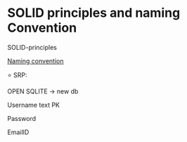 # SOLID principles and naming Convention
 SOLID-principles 



[Naming convention]()



:star: SRP:

OPEN SQLITE -> new db	

Username text PK

Password 

EmailID